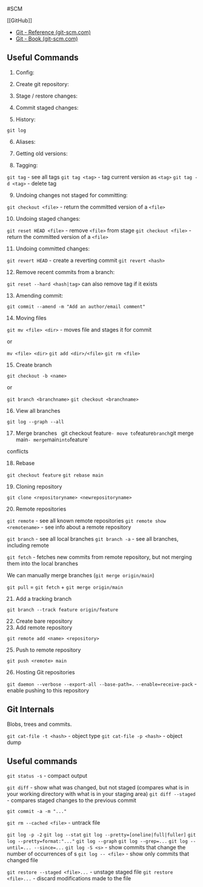 #SCM

[[GitHub]]
- [Git - Reference (git-scm.com)](https://git-scm.com/docs)
- [Git - Book (git-scm.com)](https://git-scm.com/book/en/v2)
## Useful Commands

1. Config:

2. Create git repository:

3. Stage / restore changes:

4. Commit staged changes:

5. History:

`git log`

6. Aliases:

7. Getting old versions:

8. Tagging:

`git tag` - see all tags
`git tag <tag>` - tag current version as `<tag>`
`git tag -d <tag>` - delete tag

9. Undoing changes not staged for committing:

`git checkout <file>` - return the committed version of a `<file>`

10. Undoing staged changes:

`git reset HEAD <file>` - remove `<file>` from stage
`git checkout <file>` - return the committed version of a `<file>`

11. Undoing committed changes:

`git revert HEAD` - create a reverting commit
`git revert <hash>`

12. Remove recent commits from a branch:

`git reset --hard <hash|tag>`
can also remove tag if it exists

13. Amending commit:

`git commit --amend -m "Add an author/email comment"`

14. Moving files

`git mv <file> <dir>` - moves file and stages it for commit

or

`mv <file> <dir>`
`git add <dir>/<file>`
`git rm <file>`

15. Create branch

`git checkout -b <name>`

or

`git branch <branchname>`
`git checkout <branchname>`

16. View all branches

`git log --graph --all`

17. Merge branches
`
`git checkout feature` - move to `feature` branch
`git merge main` - merge `main` into `feature`

conflicts

18. Rebase

`git checkout feature`
`git rebase main`

19. Cloning repository

`git clone <repositoryname> <newrepositoryname>`

20. Remote repositories

`git remote` - see all known remote repositories
`git remote show <remotename>` - see info about a remote repository

`git branch` - see all local branches
`git branch -a` - see all branches, including remote

`git fetch` - fetches new commits from remote repository, but not merging them into the local branches

We can manually merge branches (`git merge origin/main`)

`git pull` = `git fetch` + `git merge origin/main`

21. Add a tracking branch

`git branch --track feature origin/feature`

22. Create bare repository
23. Add remote repository

`git remote add <name> <repository>`

25. Push to remote repository

`git push <remote> main`

26. Hosting Git repositories

`git daemon --verbose --export-all --base-path=.`
`--enable=receive-pack` - enable pushing to this repository
## Git Internals

Blobs, trees and commits.

`git cat-file -t <hash>` - object type
`git cat-file -p <hash>` - object dump
## Useful commands

`git status -s` - compact output

`git diff` - show what was changed, but not staged (compares what is in your working directory with what is in your staging area)
`git diff --staged` - compares staged changes to the previous commit

`git commit -a -m "..."`

`git rm --cached <file>` - untrack file

`git log -p -2`
`git log --stat`
`git log --pretty=[oneline|full|fuller]`
`git log --pretty=format:"..."`
`git log --graph`
`git log --grep=...`
`git log --until=... --since=...`
`git log -S <s>` - show commits that change the number of occurrences of s
`git log -- <file>` - show only commits that changed file

`git restore --staged <file>...` - unstage staged file
`git restore <file>...` - discard modifications made to the file